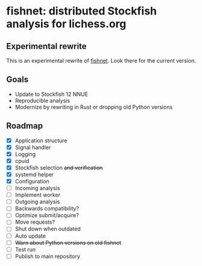 fishnet: distributed Stockfish analysis for lichess.org
=======================================================

Experimental rewrite
--------------------

This is an experimental rewrite of [fishnet](https://github.com/niklasf/fishnet).
Look there for the current version.

Goals
-----

* Update to Stockfish 12 NNUE
* Reproducible analysis
* Modernize by rewriting in Rust or dropping old Python versions

Roadmap
-------

* [x] Application structure
* [x] Signal handler
* [x] Logging
* [x] cpuid
* [x] Stockfish selection ~~and verification~~
* [x] systemd helper
* [x] Configuration
* [ ] Incoming analysis
* [ ] Implement worker
* [ ] Outgoing analysis
* [ ] Backwards compatibility?
* [ ] Optimize submit/acquire?
* [ ] Move requests?
* [ ] Shut down when outdated
* [ ] Auto update
* [ ] ~~Warn about Python versions on old fishnet~~
* [ ] Test run
* [ ] Publish to main repository
